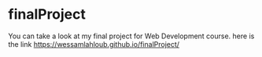 # finalProject
You can take a look at my final project for Web Development course.
here is the link  https://wessamlahloub.github.io/finalProject/
